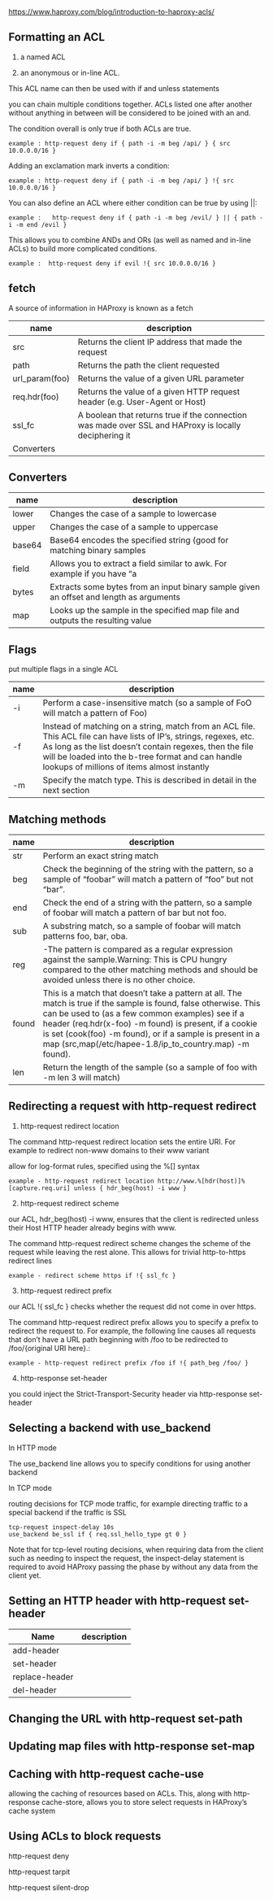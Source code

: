 
https://www.haproxy.com/blog/introduction-to-haproxy-acls/


## Formatting an ACL

1. a named ACL 

2. an anonymous or in-line ACL.


This ACL name can then be used with if and unless statements



you can chain multiple conditions together. ACLs listed one after another without anything in between will be considered to be joined with an and. 



The condition overall is only true if both ACLs are true.  

~~~
example : http-request deny if { path -i -m beg /api/ } { src 10.0.0.0/16 }
~~~


Adding an exclamation mark inverts a condition:

~~~
example : http-request deny if { path -i -m beg /api/ } !{ src 10.0.0.0/16 }
~~~


You can also define an ACL where either condition can be true by using ||:    

~~~
example :   http-request deny if { path -i -m beg /evil/ } || { path -i -m end /evil }
~~~


This allows you to combine ANDs and ORs (as well as named and in-line ACLs) to build more complicated conditions. 

~~~
example :  http-request deny if evil !{ src 10.0.0.0/16 }
~~~


## fetch

A source of information in HAProxy is known as a fetch



| name  | description  |
| ------------- | ------------- |
| src  | Returns the client IP address that made the request |
| path  | Returns the path the client requested  |
| url_param(foo)  | Returns the value of a given URL parameter |
| req.hdr(foo)  | Returns the value of a given HTTP request header (e.g. User-Agent or Host) |
| ssl_fc  | A boolean that returns true if the connection was made over SSL and HAProxy is locally deciphering it
Converters  |


## Converters

| name  | description  |
| ------------- | ------------- |
| lower  | Changes the case of a sample to lowercase  |
| upper | Changes the case of a sample to uppercase  |
| base64  | Base64 encodes the specified string (good for matching binary samples  |
| field  | Allows you to extract a field similar to awk. For example if you have “a|b|c” as a sample and run field(|,3) on it you will be left with “c”  |
| bytes  | Extracts some bytes from an input binary sample given an offset and length as arguments |
| map  | Looks up the sample in the specified map file and outputs the resulting value  |


## Flags

put multiple flags in a single ACL

| name  | description |
| ------------- | ------------- |
| -i  | Perform a case-insensitive match (so a sample of FoO will match a pattern of Foo)  |
| -f  | Instead of matching on a string, match from an ACL file. This ACL file can have lists of IP’s, strings, regexes, etc. As long as the list doesn’t contain regexes, then the file will be loaded into the b-tree format and can handle lookups of millions of items almost instantly  |
| -m  | Specify the match type. This is described in detail in the next section |


## Matching methods

| name  | description |
| ------------- | ------------- |
| str | Perform an exact string match  |
| beg  | Check the beginning of the string with the pattern, so a sample of “foobar” will match a pattern of “foo” but not “bar”.  |
| end  | Check the end of a string with the pattern, so a sample of foobar will match a pattern of bar but not foo.  |
| sub  | A substring match, so a sample of foobar will match patterns foo, bar, oba.  |
| reg  | -The pattern is compared as a regular expression against the sample.Warning: This is CPU hungry compared to the other matching methods and should be avoided unless there is no other choice.  |
| found  | This is a match that doesn’t take a pattern at all. The match is true if the sample is found, false otherwise. This can be used to (as a few common examples) see if a header (req.hdr(x-foo) -m found) is present, if a cookie is set (cook(foo) -m found), or if a sample is present in a map (src,map(/etc/hapee-1.8/ip_to_country.map) -m found).  |
| len  | Return the length of the sample (so a sample of foo with -m len 3 will match)  |





## Redirecting a request with http-request redirect


1. http-request redirect location

The command http-request redirect location sets the entire URI. For example to redirect non-www domains to their www variant

allow for log-format rules, specified using the %[] syntax

~~~
example - http-request redirect location http://www.%[hdr(host)]%[capture.req.uri] unless { hdr_beg(host) -i www }
~~~

2. http-request redirect scheme

our ACL, hdr_beg(host) -i www, ensures that the client is redirected unless their Host HTTP header already begins with www.

The command http-request redirect scheme changes the scheme of the request while leaving the rest alone. This allows for trivial http-to-https redirect lines

~~~
example - redirect scheme https if !{ ssl_fc } 
~~~

3. http-request redirect prefix

our ACL !{ ssl_fc } checks whether the request did not come in over https.

The command http-request redirect prefix allows you to specify a prefix to redirect the request to. For example, the following line causes all requests that don’t have a URL path beginning with /foo to be redirected to /foo/{original URI here}.:

~~~
example - http-request redirect prefix /foo if !{ path_beg /foo/ }
~~~

4. http-response set-header

you could inject the Strict-Transport-Security header via http-response set-header




## Selecting a backend with use_backend

In HTTP mode

The use_backend line allows you to specify conditions for using another backend



In TCP mode

routing decisions for TCP mode traffic, for example directing traffic to a special backend if the traffic is SSL

~~~
tcp-request inspect-delay 10s
use_backend be_ssl if { req.ssl_hello_type gt 0 }

~~~



Note that for tcp-level routing decisions, when requiring data from the client such as needing to inspect the request, the inspect-delay statement is required to avoid HAProxy passing the phase by without any data from the client yet.


## Setting an HTTP header with http-request set-header

| Name  | description |
| ------------- | ------------- |
| add-header  |   |
| set-header |   |
| replace-header  |   |
| del-header |   |


## Changing the URL with http-request set-path



## Updating map files with http-response set-map



## Caching with http-request cache-use

allowing the caching of resources based on ACLs. This, along with http-response cache-store, allows you to store select requests in HAProxy’s cache system


## Using ACLs to block requests

http-request deny

http-request tarpit

http-request silent-drop
